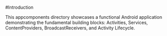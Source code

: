 #Introduction

This appcomponents directory showcases a functional Android application demonstrating the fundamental building blocks: 
Activities, Services, ContentProviders, BroadcastReceivers, and Activity Lifecycle.
